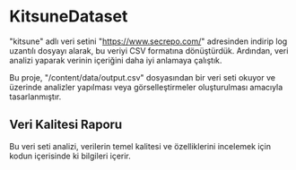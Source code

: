 # KitsuneDataset

"kitsune" adlı veri setini "https://www.secrepo.com/" adresinden indirip log uzantılı dosyayı alarak, bu veriyi CSV formatına dönüştürdük. Ardından, veri analizi yaparak verinin içeriğini daha iyi anlamaya çalıştık.

Bu proje, "/content/data/output.csv" dosyasından bir veri seti okuyor ve üzerinde analizler yapılması veya görselleştirmeler oluşturulması amacıyla tasarlanmıştır.    


## Veri Kalitesi Raporu

Bu veri seti analizi, verilerin temel kalitesi ve özelliklerini incelemek için kodun içerisinde ki bilgileri içerir.


